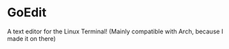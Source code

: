 # GoEdit
A text editor for the Linux Terminal! (Mainly compatible with Arch, because I made it on there)
